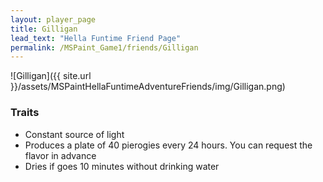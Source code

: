 ```yaml
---
layout: player_page
title: Gilligan
lead_text: "Hella Funtime Friend Page" 
permalink: /MSPaint_Game1/friends/Gilligan
---
```

![Gilligan]({{ site.url }}/assets/MSPaintHellaFuntimeAdventureFriends/img/Gilligan.png)

### Traits

* Constant source of light
* Produces a plate of 40 pierogies every 24 hours. You can request the flavor in advance
* Dries if goes 10 minutes without drinking water
